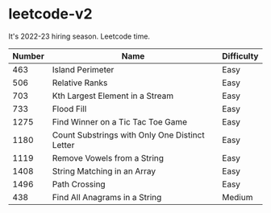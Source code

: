 # leetcode-v2

It's 2022-23 hiring season. Leetcode time.

| Number | Name                                           | Difficulty |
| ------ | ---------------------------------------------- | ---------- |
| 463    | Island Perimeter                               | Easy       |
| 506    | Relative Ranks                                 | Easy       |
| 703    | Kth Largest Element in a Stream                | Easy       |
| 733    | Flood Fill                                     | Easy       |
| 1275   | Find Winner on a Tic Tac Toe Game              | Easy       |
| 1180   | Count Substrings with Only One Distinct Letter | Easy       |
| 1119   | Remove Vowels from a String                    | Easy       |
| 1408   | String Matching in an Array                    | Easy       |
| 1496   | Path Crossing                                  | Easy       |
| 438    | Find All Anagrams in a String                  | Medium     |
